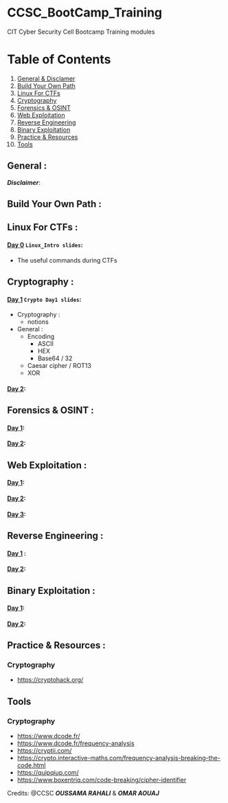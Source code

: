 # CCSC_BootCamp_Training
CIT Cyber Security Cell Bootcamp Training modules


# Table of Contents
1. [General & Disclamer](#general)
2. [Build Your Own Path](#build)
3. [Linux For CTFs](#linux)
4. [Cryptography](#crypto)
5. [Forensics & OSINT](#osint)
6. [Web Exploitation](#web)
7. [Reverse Engineering](#rev)
8. [Binary Exploitation](#pwn)
9. [Practice & Resources](#practice)
10. [Tools](#tools)

## General :<a name="general" />


***Disclaimer***: 


## Build Your Own Path :<a name="build" />

## Linux For CTFs :<a name="linux" />
#### [Day 0](https://github.com/v0lck3r/CCSC_BootCamp_Training/tree/main/Linux_Intro) `Linux_Intro slides`:

- The useful commands during CTFs

## Cryptography :<a name="crypto" />
#### [Day 1](https://github.com/v0lck3r/CCSC_BootCamp_Training/tree/main/Crypto/Day1) `Crypto Day1 slides`:

- Cryptography :
    - notions
- General :
    - Encoding
      - ASCII
      - HEX
      - Base64 / 32
    - Caesar cipher / ROT13
    - XOR

#### [Day 2]():

## Forensics & OSINT :<a name="osint" />
#### [Day 1]():
#### [Day 2]():


## Web Exploitation :<a name="web" />

#### [Day 1]():
#### [Day 2]():
#### [Day 3]():

## Reverse Engineering :<a name="rev" />

#### [Day 1]() :
#### [Day 2]():



## Binary Exploitation :<a name="pwn" />

#### [Day 1]():
#### [Day 2]():


## Practice & Resources :<a name="practice" />

### Cryptography
-   https://cryptohack.org/


## Tools <a name="tools" />

### Cryptography
- https://www.dcode.fr/
- https://www.dcode.fr/frequency-analysis
- https://cryptii.com/
- https://crypto.interactive-maths.com/frequency-analysis-breaking-the-code.html
- https://quipqiup.com/
- https://www.boxentriq.com/code-breaking/cipher-identifier




Credits: @CCSC
***OUSSAMA RAHALI*** & ***OMAR AOUAJ***
